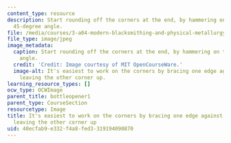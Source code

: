 ```yaml
---
content_type: resource
description: Start rounding off the corners at the end, by hammering on them at a
  45-degree angle.
file: /media/courses/3-a04-modern-blacksmithing-and-physical-metallurgy-fall-2008/40ecfab9e332f4a8fed3319194090870_053.jpg
file_type: image/jpeg
image_metadata:
  caption: Start rounding off the corners at the end, by hammering on them at a 45-degree
    angle.
  credit: 'Credit: Image courtesy of MIT OpenCourseWare.'
  image-alt: It's easiest to work on the corners by bracing one edge against the anvil,
    leaving the other corner up.
learning_resource_types: []
ocw_type: OCWImage
parent_title: bottleopener1
parent_type: CourseSection
resourcetype: Image
title: It's easiest to work on the corners by bracing one edge against the anvil,
  leaving the other corner up
uid: 40ecfab9-e332-f4a8-fed3-319194090870
---
```

